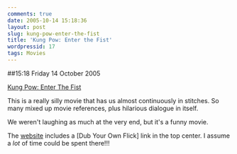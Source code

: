 ```yaml
---
comments: true
date: 2005-10-14 15:18:36
layout: post
slug: kung-pow-enter-the-fist
title: 'Kung Pow: Enter the Fist'
wordpressid: 17
tags: Movies
---
```


##15:18 Friday 14 October 2005

[Kung Pow: Enter The Fist](http://www.kungpowmovie.com/)

This is a really silly movie that has us almost continuously in stitches.  So many mixed up movie references, plus hilarious dialogue in itself.

We weren't laughing as much at the very end, but it's a funny movie.

The [website](http://www.kungpowmovie.com/swf/KPmain.html) includes a [Dub Your Own Flick] link in the top center.  I assume a *lot* of time could be spent there!!!

